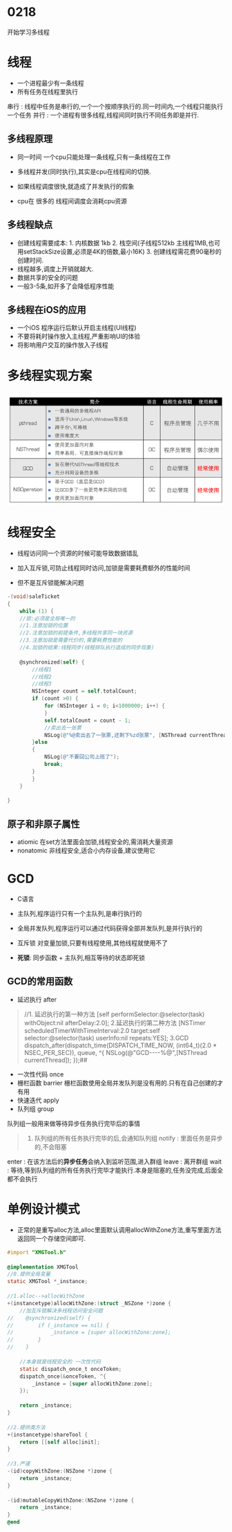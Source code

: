 # 0218
开始学习多线程

# 线程
* 一个进程最少有一条线程
* 所有任务在线程里执行

串行 : 线程中任务是串行的,一个一个按顺序执行的.同一时间内,一个线程只能执行一个任务
并行 :  一个进程有很多线程,线程间同时执行不同任务即是并行.

## 多线程原理
* 同一时间 一个cpu只能处理一条线程,只有一条线程在工作

* 多线程并发(同时执行),其实是cpu在线程间的切换.

* 如果线程调度很快,就造成了并发执行的假象
* cpu在 很多的 线程间调度会消耗cpu资源

## 多线程缺点 
* 创建线程需要成本: 1. 内核数据 1kb 2. 栈空间(子线程512kb 主线程1MB,也可用setStackSize设置,必须是4K的倍数,最小16K) 3. 创建线程需花费90毫秒的创建时间.
* 线程越多,调度上开销就越大.
* 数据共享的安全的问题
* 一般3-5条,如开多了会降低程序性能

## 多线程在iOS的应用
* 一个iOS 程序运行后默认开启主线程(UI线程)
* 不要将耗时操作放入主线程,严重影响UI的体验
* 将影响用户交互的操作放入子线程

# 多线程实现方案

![](/0218/images/WX20170909-161655.png)

# 线程安全
* 线程访问同一个资源的时候可能导致数据错乱

* 加入互斥锁,可防止线程同时访问,加锁是需要耗费额外的性能时间
* 但不是互斥锁能解决问题

```objectivec
-(void)saleTicket
{
    while (1) {
    //锁:必须是全局唯一的
    //1.注意加锁的位置
    //2.注意加锁的前提条件,多线程共享同一块资源
    //3.注意加锁是需要代价的,需要耗费性能的
    //4.加锁的结果:线程同步(线程排队执行造成的同步现象)
        
    @synchronized(self) {
        //线程1
        //线程2
        //线程3
        NSInteger count = self.totalCount;
        if (count >0) {
            for (NSInteger i = 0; i<1000000; i++) {
            }
            self.totalCount = count - 1;
            //卖出去一张票
            NSLog(@"%@卖出去了一张票,还剩下%zd张票", [NSThread currentThread].name,self.totalCount);
        }else
        {
            NSLog(@"不要回公司上班了");
            break;
        }
        }
    }
    
}
```

## 原子和非原子属性
* atiomic  在set方法里面会加锁,线程安全的,需消耗大量资源
* nonatomic 非线程安全,适合小内存设备,建议使用它

# GCD
* C语言
* 主队列,程序运行只有一个主队列,是串行执行的
* 全局并发队列,程序运行可以通过代码获得全部并发队列,是并行执行的
* 互斥锁 对变量加锁,只要有线程使用,其他线程就使用不了


* **死锁**: 同步函数 + 主队列,相互等待的状态即死锁
## GCD的常用函数
* 延迟执行 after
> //1. 延迟执行的第一种方法
    [self performSelector:@selector(task) withObject:nil afterDelay:2.0];
    2.延迟执行的第二种方法
    [NSTimer scheduledTimerWithTimeInterval:2.0 target:self selector:@selector(task) userInfo:nil repeats:YES];
    3.GCD
    dispatch_after(dispatch_time(DISPATCH_TIME_NOW, (int64_t)(2.0 * NSEC_PER_SEC)), queue, ^{
        NSLog(@"GCD----%@",[NSThread currentThread]);
    });##

* 一次性代码 once
* 栅栏函数 barrier 栅栏函数使用全局并发队列是没有用的.只有在自己创建的才有用
* 快速迭代 apply 
* 队列组 group

队列组一般用来做等待异步任务执行完毕后的事情

> 1. 队列组的所有任务执行完毕的后,会通知队列组 notify : 里面任务是异步的,不会阻塞

enter : 在该方法后的**异步任务**会纳入到监听范围,进入群组
leave : 离开群组
wait : 等待,等到队列组的所有任务执行完毕才能执行.本身是阻塞的,任务没完成,后面全都不会执行

# 单例设计模式

* 正常的是重写alloc方法,alloc里面默认调用allocWithZone方法,重写里面方法返回同一个存储空间即可.

```objectivec
#import "XMGTool.h"

@implementation XMGTool
//0.提供全局变量
static XMGTool *_instance;

//1.alloc-->allocWithZone
+(instancetype)allocWithZone:(struct _NSZone *)zone {
    //加互斥锁解决多线程访问安全问题
//    @synchronized(self) {
//        if (_instance == nil) {
//            _instance = [super allocWithZone:zone];
//        }
//    }
    
    //本身就是线程安全的 一次性代码
    static dispatch_once_t onceToken;
    dispatch_once(&onceToken, ^{
        _instance = [super allocWithZone:zone];
    });
    
    return _instance;
}

//2.提供类方法
+(instancetype)shareTool {
    return [[self alloc]init];
}

//3.严谨
-(id)copyWithZone:(NSZone *)zone {
    return _instance;
}

-(id)mutableCopyWithZone:(NSZone *)zone {
    return _instance;
}
@end
```


 
